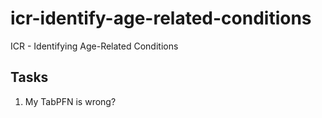 # icr-identify-age-related-conditions
ICR - Identifying Age-Related Conditions

## Tasks
1. My TabPFN is wrong?

